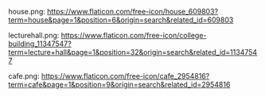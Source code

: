 house.png: https://www.flaticon.com/free-icon/house_609803?term=house&page=1&position=6&origin=search&related_id=609803

lecturehall.png: https://www.flaticon.com/free-icon/college-building_11347547?term=lecture+hall&page=1&position=32&origin=search&related_id=11347547

cafe.png: https://www.flaticon.com/free-icon/cafe_2954816?term=cafe&page=1&position=9&origin=search&related_id=2954816
